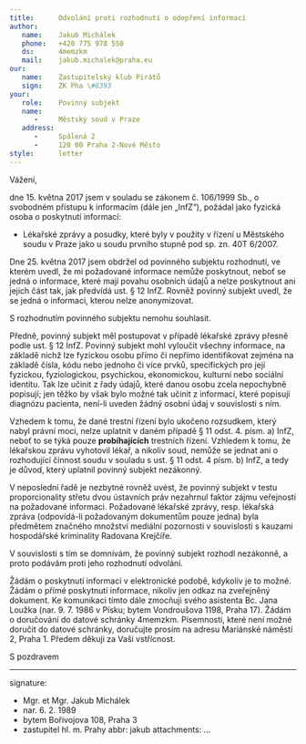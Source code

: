 ```yaml
---
title:      Odvolání proti rozhodnutí o odepření informací
author:
   name:    Jakub Michálek
   phone:   +420 775 978 550
   ds:      4memzkm
   mail:    jakub.michalek@praha.eu
our:
   name:    Zastupitelský klub Pirátů
   sign:    ZK Pha \#6393
your:
   role:    Povinný subjekt
   name:    
      -     Městský soud v Praze
   address:
      -     Spálená 2
      -     120 00 Praha 2-Nové Město
style:      letter
---
```


Vážení,

dne 15. května 2017 jsem v souladu se zákonem č. 106/1999 Sb., o svobodném přístupu k informacím (dále jen „InfZ“), požádal jako fyzická osoba o poskytnutí informací:

* Lékařské zprávy a posudky, které byly v použity v řízení u Městského soudu v Praze jako u soudu prvního stupně pod sp. zn. 40T 6/2007.

Dne 25. května 2017 jsem obdržel od povinného subjektu rozhodnutí, ve kterém uvedl, že mi požadované informace nemůže poskytnout, neboť se jedná o informace, které mají povahu osobních údajů a nelze poskytnout ani jejich část tak, jak předvídá ust. § 12 InfZ. Rovněž povinný subjekt uvedl, že se jedná o informaci, kterou nelze anonymizovat.

S rozhodnutím povinného subjektu nemohu souhlasit. 

Předně, povinný subjekt měl postupovat v případě lékařské zprávy přesně podle ust. § 12 InfZ. Povinný subjekt mohl vyloučit všechny informace, na základě nichž lze fyzickou osobu přímo či nepřímo identifikovat zejména na základě čísla, kódu nebo jednoho či více prvků, specifických pro její fyzickou, fyziologickou, psychickou, ekonomickou, kulturní nebo sociální identitu. Tak lze učinit z řady údajů, které danou osobu zcela nepochybně popisují; jen těžko by však bylo možné tak učinit z informací, které popisují diagnózu pacienta, není-li uveden žádný osobní údaj v souvislosti s ním.

Vzhedem k tomu, že dané trestní řízení bylo ukočeno rozsudkem, který nabyl právní moci, nelze uplatnit v daném případě § 11 odst. 4. písm. a) InfZ, neboť to se týká pouze **probíhajících** trestních řízení. Vzhledem k tomu, že lékařskou zprávu vyhotovil lékař, a nikoliv soud, nemůže se jednat ani o rozhodující činnost soudu v souladu s ust. § 11 odst. 4 písm. b) InfZ, a tedy je důvod, který uplatnil povinný subjekt nezákonný. 

V neposlední řadě je nezbytné rovněž uvést, že povinný subjekt v testu proporcionality střetu dvou ústavních práv nezahrnul faktor zájmu veřejnosti na požadované informaci. Požadované lékařské zprávy, resp. lékařská zpráva (odpovídá-li požadovaným dokumentům pouze jedna) byla předmětem značného množství mediální pozornosti v souvislosti s kauzami hospodářské kriminality Radovana Krejčíře.

V souvislosti s tím se domnívám, že povinný subjekt rozhodl nezákonně, a proto podávám proti jeho rozhodnutí odvolání. 

Žádám o poskytnutí informací v elektronické podobě, kdykoliv je to možné. Žádám o přímé poskytnutí informace, nikoliv jen odkaz na zveřejněný dokument. Ke komunikaci tímto dále zmocňuji svého asistenta Bc. Jana Loužka (nar. 9. 7. 1986 v Písku; bytem Vondroušova 1198, Praha 17). Žádám o doručování do datové schránky 4memzkm. Písemnosti, které není možné doručit do datové schránky, doručujte prosím na adresu Mariánské náměstí 2, Praha 1. Předem děkuji za Vaši vstřícnost.

S pozdravem

---
signature: 
  - Mgr. et Mgr. Jakub Michálek
  - nar. 6. 2. 1989
  - bytem Bořivojova 108, Praha 3
  - zastupitel hl. m. Prahy
abbr:       jakub
attachments:
...
